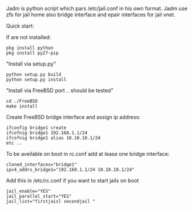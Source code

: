 Jadm is python script which pars /etc/jail.conf in his own format. Jadm use  zfs  for  jail home also bridge interface and epair interfaces for jail vnet.

Quick start:

If are not installed:

    pkg install python
    pkg install py27-pip

"Install via setup.py"

    python setup.py build
    python setup.py install

"Install via FreeBSD port .. should be tested"

    cd ./FreeBSD
    make install

Create FreeBSD bridge interface and assign ip address:

    ifconfig bridge1 create
    ifcofnig bridge1 192.168.1.1/24
    ifcofnig bridge1 alias 10.10.10.1/24
    etc ..

To be aveilable on boot in rc.conf add at lease one bridge interface:

    cloned_interfaces="bridge1" 
    ipv4_addrs_bridge1="192.168.1.1/24 10.10.10.1/24"

Add this in /etc/rc.conf if you want to start jails on boot

    jail_enable="YES"
    jail_parallel_start="YES"
    jail_list="firstjaisl secondjail "
